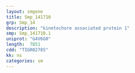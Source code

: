 ```yaml
---
layout: smgene
title: Smp_141710
grp: Smp_14
description: "kinetochore associated protein 1"
smp: Smp_141710.1
uniprot: "G4V6G0"
length:  7851
cdd: "TIGR02785"
kk: ns
categories: sm
---
```

